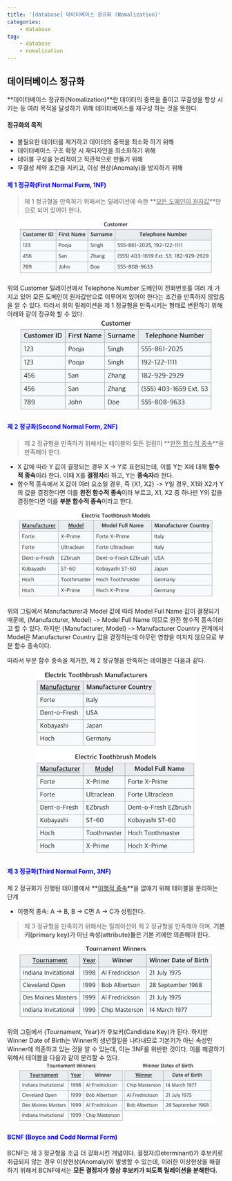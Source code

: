 ```yaml
---
title: '[database] 데이터베이스 정규화 (Nomalization)'
categories:
    - database
tag:
    - database
    - nomalization
---
```



## 데이터베이스 정규화  

**데이터베이스 정규화(Nomalization)**란 데이터의 중복을 줄이고 무결성을 향상 시키는 등 여러 목적을 달성하기 위해 데이터베이스를 재구성 하는 것을 뜻한다.

#### 정규화의 목적
- 불필요한 데이터를 제거하고 데이터의 중복을 최소화 하기 위해
- 데이터베이스 구조 확장 시 재디자인을 최소화하기 위해
- 테이블 구성을 논리적이고 직관적으로 만들기 위해
- 무결성 제약 조건을 지키고, 이상 현상(Anomaly)을 방지하기 위해

#### <span style="color: blue">**제 1 정규화(First Normal Form, 1NF)**</span>
> 제 1 정규형을 만족하기 위해서는 릴레이션에 속한 **<u>모든 도메인이 원자값</u>**만으로 되어 있어야 한다.

<center><img src="/assets/images/posts/2022-11-28-Database Nomalization/1NF.png" style="width:90%; height:90%"></center><br>
위의 Customer 릴레이션에서 Telephone Number 도메인이 전화번호를 여러 개 가지고 있어 모든 도메인이 원자값만으로 이루어져 있어야 한다는 조건을 만족하지 않았음을 알 수 있다. 따라서 위의 릴레이션을 제 1 정규형을 만족시키는 형태로 변환하기 위해 아래와 같이 정규화 할 수 있다.

<center><img src="/assets/images/posts/2022-11-28-Database Nomalization/1NF2.png" style="width:90%; height:90%"></center>

#### <span style="color: blue;">**제 2 정규화(Second Normal Form, 2NF)**</span>
> 제 2 정규형을 만족하기 위해서는 테이블의 모든 컬럼이 **<u>완전 함수적 종속</u>**을 만족해야 한다.

- X 값에 따라 Y 값이 결정되는 경우 X -> Y로 표현되는데, 이를 Y는 X에 대해 **함수적 종속**이라 한다. 이때 X를 **결정자**라 하고, Y는 **종속자**라 한다.
- 함수적 종속에서 X 값이 여러 요소일 경우, 즉 {X1, X2} -> Y일 경우, X1와 X2가 Y의 값을 결정한다면 이를 **완전 함수적 종속**이라 부르고, X1, X2 중 하나만 Y의 값을 결정한다면 이를 **부분 함수적 종속**이라고 한다.

<center><img src="/assets/images/posts/2022-11-28-Database Nomalization/2NF.png" style="width:90%; height:90%"></center><br>
위의 그림에서 Manufacturer과 Model 값에 따라 Model Full Name 값이 결정되기 때문에, {Manufacturer, Model} -> Model Full Name 이므로 완전 함수적 종속이라고 할 수 있다. 하지만 {Manufacturer, Model} -> Manufacturer Country 관계에서 Model은 Manufacturer Country 값을 결정하는데 아무런 영향을 미치지 않으므로 부분 함수 종속이다.  

따라서 부분 함수 종속을 제거한, 제 2 정규형을 만족하는 테이블은 다음과 같다.
<center><img src="/assets/images/posts/2022-11-28-Database Nomalization/2NF2.png" style="width:75%; height:75%"></center>

#### <span style="color: blue;">**제 3 정규화(Third Normal Form, 3NF)**</span>
제 2 정규화가 진행된 테이블에서 **<u>이행적 종속</u>**을 없애기 위해 테이블을 분리하는 단계
- 이행적 종속: A -> B, B -> C면 A -> C가 성립한다.

> 제 3 정규형을 만족하기 위해서는 릴레이션이 제 2 정규형을 만족해야 하며, **기본 키(primary key)가 아닌 속성(attribute)들은 기본 키에만 의존해야 한다.**

<center><img src="/assets/images/posts/2022-11-28-Database Nomalization/3NF.png" style="width:90%; height:90%"></center><br>
위의 그림에서 {Tournament, Year}가 후보키(Candidate Key)가 된다. 하지만 Winner Date of Birth는 Winner의 생년월일을 나타내므로 기본키가 아닌 속성인 Winner에 의존하고 있는 것을 알 수 있는데, 이는 3NF를 위반한 것이다. 이를 해결하기 위해서 테이블을 다음과 같이 분리할 수 있다.
<center><img src="/assets/images/posts/2022-11-28-Database Nomalization/3NF2.png" style="width:90%; height:90%"></center>

#### <span style="color: blue;">**BCNF (Boyce and Codd Normal Form)**</span>
BCNF는 제 3 정규형을 조금 더 강화시킨 개념이다. 결정자(Determinant)가 후보키로 취급되지 않는 경우 이상현상(Anomaly)이 발생할 수 있는데, 이러한 이상현상을 해결하기 위해서 BCNF에서는 **모든 결정자가 항상 후보키가 되도록 릴레이션을 분해한다.**